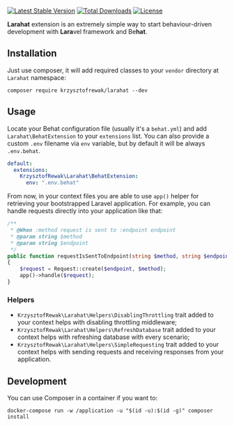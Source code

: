 [![Latest Stable Version](https://poser.pugx.org/krzysztofrewak/larahat/v/stable)](https://packagist.org/packages/krzysztofrewak/larahat) [![Total Downloads](https://poser.pugx.org/krzysztofrewak/larahat/downloads)](https://packagist.org/packages/krzysztofrewak/larahat) [![License](https://poser.pugx.org/krzysztofrewak/larahat/license)](https://packagist.org/packages/krzysztofrewak/larahat)

**Larahat** extension is an extremely simple way to start behaviour-driven development with **Lara**vel framework and Be**hat**. 

## Installation
Just use composer, it will add required classes to your `vendor` directory at `Larahat` namespace:
```
composer require krzysztofrewak/larahat --dev
```

## Usage
Locate your Behat configuration file (usually it's a `behat.yml`) and add `Larahat\BehatExtension` to your `extensions` list.  You can also provide a custom `.env` filename via `env` variable, but by default it will be always `.env.behat`.

```yaml
default:
  extensions:
    KrzysztofRewak\Larahat\BehatExtension:
      env: ".env.behat"
```

From now, in your context files you are able to use `app()` helper for retrieving your bootstrapped Laravel application. For example, you can handle requests directly into your application like that:   
```php
/**
 * @When :method request is sent to :endpoint endpoint
 * @param string $method
 * @param string $endpoint
 */
public function requestIsSentToEndpoint(string $method, string $endpoint): void
{
    $request = Request::create($endpoint, $method);
    app()->handle($request);
}
```

### Helpers
* `KrzysztofRewak\Larahat\Helpers\DisablingThrottling` trait added to your context helps with disabling throttling middleware;
* `KrzysztofRewak\Larahat\Helpers\RefreshDatabase` trait added to your context helps with refreshing database with every scenario;
* `KrzysztofRewak\Larahat\Helpers\SimpleRequesting` trait added to your context helps with sending requests and receiving responses from your application.

## Development
You can use Composer in a container if you want to:
```
docker-compose run -w /application -u "$(id -u):$(id -g)" composer install
```
